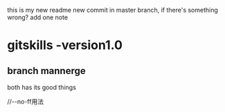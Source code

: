 this is my new readme
new commit in master branch, if there's something wrong?
add one note
# gitskills -version1.0
## branch mannerge
both has its good things

//--no-ff用法
